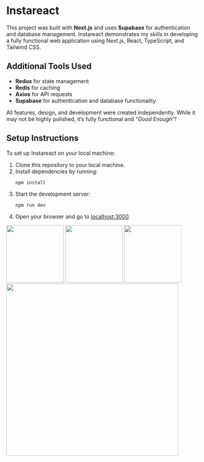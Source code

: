 <div style>
<div>
  
  
  <h1>Instareact</h1>

  <div>
    <p>This project was built with <strong>Next.js</strong> and uses <strong>Supabase</strong> for authentication and database management. Instareact demonstrates my skills in developing a fully functional web application using Next.js, React, TypeScript, and Tailwind CSS.</p>
  </div>

  <div>
    <h2>Additional Tools Used</h2>
    <ul>
      <li><strong>Redux</strong> for state management</li>
      <li><strong>Redis</strong> for caching</li>
      <li><strong>Axios</strong> for API requests</li>
      <li><strong>Supabase</strong> for authentication and database functionality</li>
    </ul>
  </div>

  <div>
    <p>All features, design, and development were created independently. While it may not be highly polished, it’s fully functional and <em>“Good Enough”!</em></p>
  </div>

  <div>
    <h2>Setup Instructions</h2>
    <p>To set up Instareact on your local machine:</p>
    <ol>
      <li>Clone this repository to your local machine.</li>
      <li>Install dependencies by running:</li>
      <pre><code>npm install</code></pre>
      <li>Start the development server:</li>
      <pre><code>npm run dev</code></pre>
      <li>Open your browser and go to <a href="http://localhost:3000" target="_blank">localhost:3000</a>.</li>
    </ol>
  </div>
</div>
  <div>
    <img src="https://imgur.com/wWfN1Wz.jpg" width="150px" display="inline">
    <img src="https://imgur.com/I5RrX9i.jpg"  width="150px" display="inline">
    <img src="https://imgur.com/lGo4HWv.jpg"  width="150px">
    <img src="https://imgur.com/W57yiMU.jpg"  width="450px">
  </div>
</div>

